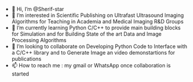 - 👋 Hi, I’m @Sherif-star
- 👀 I’m interested in Scientific Publishing on Ultrafast Ultrasound Imaging Algorithms for Teaching in Academia and Medical Imaging R&D Groups 
- 🌱 I’m currently learning Python  C/C++ to provide main building blocks for Simulation and for Building State of the art Data and Image Processing Algorithms
- 💞️ I’m looking to collaborate on Developing Python Code to Interface with a C/C++ library and to Generate Image an video demonstartions for publications
- 📫 How to reach me : my gmail or WhatsApp once collaboration is started

<!---
Sherif-star/Sherif-star is a ✨ special ✨ repository because its `README.md` (this file) appears on your GitHub profile.
You can click the Preview link to take a look at your changes.
--->
